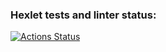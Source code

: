### Hexlet tests and linter status:
[![Actions Status](https://github.com/spoddub/python-project-52/actions/workflows/hexlet-check.yml/badge.svg)](https://github.com/spoddub/python-project-52/actions)
